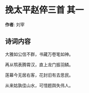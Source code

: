 # 挽太平赵倅三首  其一

**作者**: 刘宰

## 诗词内容

大雅如公信不群，书藏万卷笔如神。

再从鹗表腾霄汉，直上龙门振羽鳞。

莲幕今无居右客，花封旧有去思民。

从来姑孰佳山水，可惜题舆失伟人。

